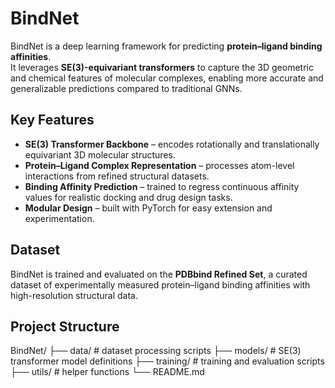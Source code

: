 # BindNet

BindNet is a deep learning framework for predicting **protein–ligand binding affinities**.  
It leverages **SE(3)-equivariant transformers** to capture the 3D geometric and chemical features of molecular complexes, enabling more accurate and generalizable predictions compared to traditional GNNs.

## Key Features
- **SE(3) Transformer Backbone** – encodes rotationally and translationally equivariant 3D molecular structures.
- **Protein–Ligand Complex Representation** – processes atom-level interactions from refined structural datasets.
- **Binding Affinity Prediction** – trained to regress continuous affinity values for realistic docking and drug design tasks.
- **Modular Design** – built with PyTorch for easy extension and experimentation.

## Dataset
BindNet is trained and evaluated on the **PDBbind Refined Set**, a curated dataset of experimentally measured protein–ligand binding affinities with high-resolution structural data.

## Project Structure
BindNet/
├── data/          # dataset processing scripts
├── models/        # SE(3) transformer model definitions
├── training/      # training and evaluation scripts
├── utils/         # helper functions
└── README.md
